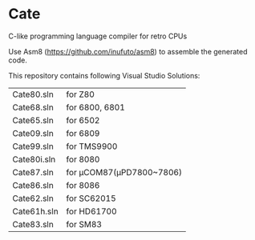 Cate
===
C-like programming language compiler for retro CPUs

Use Asm8 (https://github.com/inufuto/asm8) to assemble the generated code.

This repository contains following Visual Studio Solutions:

|  |  |
| --- | --- |
|Cate80.sln|for Z80|
|Cate68.sln|for 6800, 6801|
|Cate65.sln|for 6502|
|Cate09.sln|for 6809|
|Cate99.sln|for TMS9900|
|Cate80i.sln|for 8080|
|Cate87.sln|for μCOM87(μPD7800~7806)|
|Cate86.sln|for 8086|
|Cate62.sln|for SC62015|
|Cate61h.sln|for HD61700|
|Cate83.sln|for SM83|